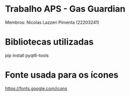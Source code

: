 # Trabalho APS - Gas Guardian
Membros: Nicolas Lazzeri Pimenta (22203241)

# Bibliotecas utilizadas
pip install pyqt6-tools

# Fonte usada para os ícones
https://fonts.google.com/icons


